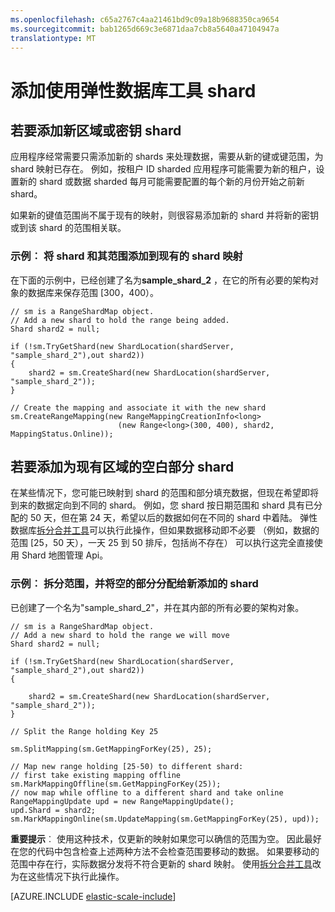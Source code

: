 ```yaml
---
ms.openlocfilehash: c65a2767c4aa21461bd9c09a18b9688350ca9654
ms.sourcegitcommit: bab1265d669c3e6871daa7cb8a5640a47104947a
translationtype: MT
---
```

<properties 
    pageTitle="添加使用弹性数据库工具 shard" 
    description="如何使用弹性比例 Api shard 中添加新的 shards 设置。" 
    services="sql-database" 
    documentationCenter="" 
    manager="jeffreyg" 
    authors="sidneyh" 
    editor=""/>

<tags 
    ms.service="sql-database" 
    ms.workload="sql-database" 
    ms.tgt_pltfrm="na" 
    ms.devlang="na" 
    ms.topic="article" 
    ms.date="07/24/2015" 
    ms.author="sidneyh"/>

# 添加使用弹性数据库工具 shard

## 若要添加新区域或密钥 shard  

应用程序经常需要只需添加新的 shards 来处理数据，需要从新的键或键范围，为 shard 映射已存在。 例如，按租户 ID sharded 应用程序可能需要为新的租户，设置新的 shard 或数据 sharded 每月可能需要配置的每个新的月份开始之前新 shard。 

如果新的键值范围尚不属于现有的映射，则很容易添加新的 shard 并将新的密钥或到该 shard 的范围相关联。 

### 示例︰ 将 shard 和其范围添加到现有的 shard 映射
在下面的示例中，已经创建了名为**sample_shard_2** ，在它的所有必要的架构对象的数据库来保存范围 [300，400）。  

    // sm is a RangeShardMap object.
    // Add a new shard to hold the range being added. 
    Shard shard2 = null; 

    if (!sm.TryGetShard(new ShardLocation(shardServer, "sample_shard_2"),out shard2)) 
    { 
        shard2 = sm.CreateShard(new ShardLocation(shardServer, "sample_shard_2"));  
    } 

    // Create the mapping and associate it with the new shard 
    sm.CreateRangeMapping(new RangeMappingCreationInfo<long> 
                            (new Range<long>(300, 400), shard2, MappingStatus.Online)); 


## 若要添加为现有区域的空白部分 shard  

在某些情况下，您可能已映射到 shard 的范围和部分填充数据，但现在希望即将到来的数据定向到不同的 shard。 例如，您 shard 按日期范围和 shard 具有已分配的 50 天，但在第 24 天，希望以后的数据如何在不同的 shard 中着陆。 弹性数据库[拆分合并工具](sql-database-elastic-scale-overview-split-and-merge.md)可以执行此操作，但如果数据移动即不必要 （例如，数据的范围 [25，50 天），一天 25 到 50 排斥，包括尚不存在） 可以执行这完全直接使用 Shard 地图管理 Api。

### 示例︰ 拆分范围，并将空的部分分配给新添加的 shard

已创建了一个名为"sample_shard_2"，并在其内部的所有必要的架构对象。  

 
    // sm is a RangeShardMap object.
    // Add a new shard to hold the range we will move 
    Shard shard2 = null; 

    if (!sm.TryGetShard(new ShardLocation(shardServer, "sample_shard_2"),out shard2)) 
    { 
    
        shard2 = sm.CreateShard(new ShardLocation(shardServer, "sample_shard_2"));  
    } 

    // Split the Range holding Key 25 

    sm.SplitMapping(sm.GetMappingForKey(25), 25); 

    // Map new range holding [25-50) to different shard: 
    // first take existing mapping offline 
    sm.MarkMappingOffline(sm.GetMappingForKey(25)); 
    // now map while offline to a different shard and take online 
    RangeMappingUpdate upd = new RangeMappingUpdate(); 
    upd.Shard = shard2; 
    sm.MarkMappingOnline(sm.UpdateMapping(sm.GetMappingForKey(25), upd)); 

**重要提示**︰ 使用这种技术，仅更新的映射如果您可以确信的范围为空。  因此最好在您的代码中包含检查上述两种方法不会检查范围要移动的数据。  如果要移动的范围中存在行，实际数据分发将不符合更新的 shard 映射。 使用[拆分合并工具](sql-database-elastic-scale-overview-split-and-merge.md)改为在这些情况下执行此操作。  


[AZURE.INCLUDE [elastic-scale-include](../../includes/elastic-scale-include.md)]
 